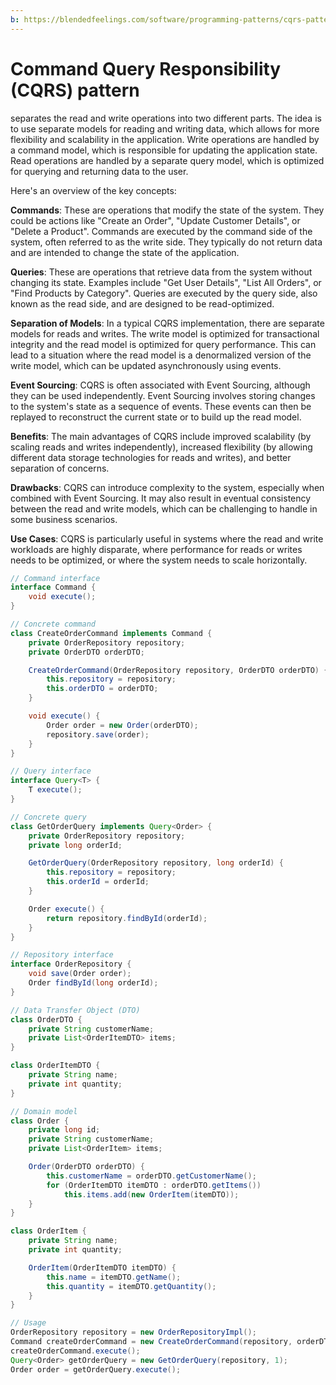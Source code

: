 ```yaml
---
b: https://blendedfeelings.com/software/programming-patterns/cqrs-pattern.md
---
```


# Command Query Responsibility (CQRS) pattern
separates the read and write operations into two different parts. The idea is to use separate models for reading and writing data, which allows for more flexibility and scalability in the application.
Write operations are handled by a command model, which is responsible for updating the application state. Read operations are handled by a separate query model, which is optimized for querying and returning data to the user.

Here's an overview of the key concepts:

**Commands**: These are operations that modify the state of the system. They could be actions like "Create an Order", "Update Customer Details", or "Delete a Product". Commands are executed by the command side of the system, often referred to as the write side. They typically do not return data and are intended to change the state of the application.

**Queries**: These are operations that retrieve data from the system without changing its state. Examples include "Get User Details", "List All Orders", or "Find Products by Category". Queries are executed by the query side, also known as the read side, and are designed to be read-optimized.

**Separation of Models**: In a typical CQRS implementation, there are separate models for reads and writes. The write model is optimized for transactional integrity and the read model is optimized for query performance. This can lead to a situation where the read model is a denormalized version of the write model, which can be updated asynchronously using events.

**Event Sourcing**: CQRS is often associated with Event Sourcing, although they can be used independently. Event Sourcing involves storing changes to the system's state as a sequence of events. These events can then be replayed to reconstruct the current state or to build up the read model.

**Benefits**: The main advantages of CQRS include improved scalability (by scaling reads and writes independently), increased flexibility (by allowing different data storage technologies for reads and writes), and better separation of concerns.

**Drawbacks**: CQRS can introduce complexity to the system, especially when combined with Event Sourcing. It may also result in eventual consistency between the read and write models, which can be challenging to handle in some business scenarios.

**Use Cases**: CQRS is particularly useful in systems where the read and write workloads are highly disparate, where performance for reads or writes needs to be optimized, or where the system needs to scale horizontally.

```java
// Command interface
interface Command {
    void execute();
}

// Concrete command
class CreateOrderCommand implements Command {
    private OrderRepository repository;
    private OrderDTO orderDTO;

    CreateOrderCommand(OrderRepository repository, OrderDTO orderDTO) {
        this.repository = repository;
        this.orderDTO = orderDTO;
    }

    void execute() {
        Order order = new Order(orderDTO);
        repository.save(order);
    }
}

// Query interface
interface Query<T> {
    T execute();
}

// Concrete query
class GetOrderQuery implements Query<Order> {
    private OrderRepository repository;
    private long orderId;

    GetOrderQuery(OrderRepository repository, long orderId) {
        this.repository = repository;
        this.orderId = orderId;
    }

    Order execute() {
        return repository.findById(orderId);
    }
}

// Repository interface
interface OrderRepository {
    void save(Order order);
    Order findById(long orderId);
}

// Data Transfer Object (DTO)
class OrderDTO {
    private String customerName;
    private List<OrderItemDTO> items;
}

class OrderItemDTO {
    private String name;
    private int quantity;
}

// Domain model
class Order {
    private long id;
    private String customerName;
    private List<OrderItem> items;

    Order(OrderDTO orderDTO) {
        this.customerName = orderDTO.getCustomerName();
        for (OrderItemDTO itemDTO : orderDTO.getItems())
            this.items.add(new OrderItem(itemDTO));
    }
}

class OrderItem {
    private String name;
    private int quantity;

    OrderItem(OrderItemDTO itemDTO) {
        this.name = itemDTO.getName();
        this.quantity = itemDTO.getQuantity();
    }
}

// Usage
OrderRepository repository = new OrderRepositoryImpl();
Command createOrderCommand = new CreateOrderCommand(repository, orderDTO);
createOrderCommand.execute();
Query<Order> getOrderQuery = new GetOrderQuery(repository, 1);
Order order = getOrderQuery.execute();
```